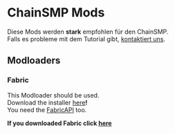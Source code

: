 # ChainSMP Mods
Diese Mods werden **stark** empfohlen für den ChainSMP.  <br/>Falls es probleme mit dem Tutorial gibt, [kontaktiert uns](https://discord.gg/7V6Dpt5cDq).
## Modloaders
### Fabric
This Modloader should be used.<br/>
Download the installer [here](https://fabricmc.net/use/installer/)**!**<br/>
You need the [FabricAPI](https://www.curseforge.com/minecraft/mc-mods/fabric-api/files/3759491) too.

**If you downloaded Fabric click [here](https://github.com/D1p4k/Test)**
